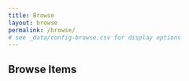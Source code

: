 ```yaml
---
title: Browse
layout: browse
permalink: /browse/
# see _data/config-browse.csv for display options
---
```


## Browse Items
